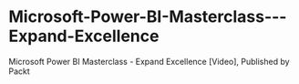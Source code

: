 # Microsoft-Power-BI-Masterclass---Expand-Excellence
Microsoft Power BI Masterclass - Expand Excellence [Video], Published by Packt

